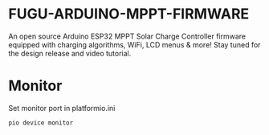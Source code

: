 # FUGU-ARDUINO-MPPT-FIRMWARE
An open source Arduino ESP32 MPPT Solar Charge Controller firmware equipped with charging algorithms, WiFi, LCD menus &amp; more!
Stay tuned for the design release and video tutorial.


# Monitor
Set monitor port in platformio.ini
```
pio device monitor 
```